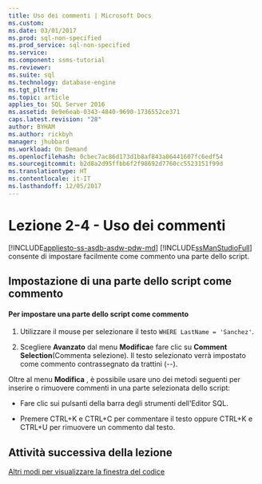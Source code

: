 ```yaml
---
title: Uso dei commenti | Microsoft Docs
ms.custom: 
ms.date: 03/01/2017
ms.prod: sql-non-specified
ms.prod_service: sql-non-specified
ms.service: 
ms.component: ssms-tutorial
ms.reviewer: 
ms.suite: sql
ms.technology: database-engine
ms.tgt_pltfrm: 
ms.topic: article
applies_to: SQL Server 2016
ms.assetid: 0e9e6eab-0343-4840-9690-1736552ce371
caps.latest.revision: "28"
author: BYHAM
ms.author: rickbyh
manager: jhubbard
ms.workload: On Demand
ms.openlocfilehash: 0cbec7ac86d173d1b8af843a06441607fc6edf54
ms.sourcegitcommit: b2d8a2d95ffbb6f2f98692d7760cc5523151f99d
ms.translationtype: HT
ms.contentlocale: it-IT
ms.lasthandoff: 12/05/2017
---
```

# <a name="lesson-2-4---using-comments"></a>Lezione 2-4 - Uso dei commenti
[!INCLUDE[appliesto-ss-asdb-asdw-pdw-md](../../includes/appliesto-ss-asdb-asdw-pdw-md.md)]
[!INCLUDE[ssManStudioFull](../../includes/ssmanstudiofull-md.md)] consente di impostare facilmente come commento una parte dello script.  
  
## <a name="commenting-out-part-of-a-script"></a>Impostazione di una parte dello script come commento  
  
#### <a name="to-comment-out-a-portion-of-your-script"></a>Per impostare una parte dello script come commento  
  
1.  Utilizzare il mouse per selezionare il testo `WHERE LastName = 'Sanchez'`.  
  
2.  Scegliere **Avanzato** dal menu **Modifica**e fare clic su **Comment Selection**(Commenta selezione). Il testo selezionato verrà impostato come commento contrassegnato da trattini (--).  
  
Oltre al menu **Modifica** , è possibile usare uno dei metodi seguenti per inserire o rimuovere commenti in una parte selezionata dello script:  
  
-   Fare clic sui pulsanti della barra degli strumenti dell'Editor SQL.  
  
-   Premere CTRL+K e CTRL+C per commentare il testo oppure CTRL+K e CTRL+U per rimuovere un commento dal testo.  
  
## <a name="next-task-in-lesson"></a>Attività successiva della lezione  
[Altri modi per visualizzare la finestra del codice](../../tools/sql-server-management-studio/lesson-2-5-other-ways-of-viewing-the-code-window.md)  
  
  
  
